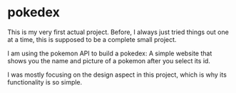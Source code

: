 # pokedex
This is my very first actual project. Before, I always just tried things out one at a time, this is supposed to be a complete small project.

I am using the pokemon API to build a pokedex: A simple website that shows you the name and picture of a pokemon after you select its id.

I was mostly focusing on the design aspect in this project, which is why its functionality is so simple.

